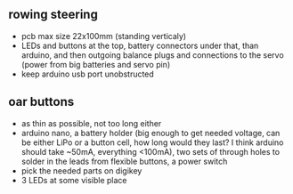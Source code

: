 rowing steering
---

- pcb max size 22x100mm (standing verticaly)
- LEDs and buttons at the top, battery connectors under that, than arduino, and then outgoing balance plugs and
connections to the servo (power from big batteries and servo pin)
- keep arduino usb port unobstructed


oar buttons
---

- as thin as possible, not too long either
- arduino nano, a battery holder (big enough to get needed voltage, can be either LiPo or a button cell, how long would they last?
I think arduino should take ~50mA, everything <100mA), two sets of through holes to solder in the leads from flexible buttons,
a power switch
- pick the needed parts on digikey
- 3 LEDs at some visible place
